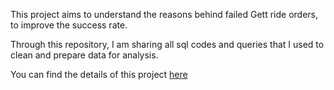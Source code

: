 This project aims to understand the reasons behind failed Gett ride orders, to improve the success rate.

Through this repository, I am sharing all sql codes and queries that I used to clean and prepare data for analysis.

You can find the details of this project [here](https://pathakjineha.wixsite.com/data/post/insights-from-failed-orders-stratascratch-project-with-sql-tableau)
